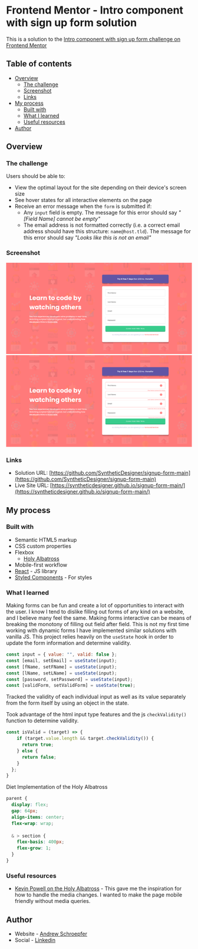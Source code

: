 # Frontend Mentor - Intro component with sign up form solution

This is a solution to the [Intro component with sign up form challenge on Frontend Mentor](https://www.frontendmentor.io/challenges/intro-component-with-signup-form-5cf91bd49edda32581d28fd1)

## Table of contents

- [Overview](#overview)
  - [The challenge](#the-challenge)
  - [Screenshot](#screenshot)
  - [Links](#links)
- [My process](#my-process)
  - [Built with](#built-with)
  - [What I learned](#what-i-learned)
  - [Useful resources](#useful-resources)
- [Author](#author)

## Overview

### The challenge

Users should be able to:

- View the optimal layout for the site depending on their device's screen size
- See hover states for all interactive elements on the page
- Receive an error message when the `form` is submitted if:
  - Any `input` field is empty. The message for this error should say _"[Field Name] cannot be empty"_
  - The email address is not formatted correctly (i.e. a correct email address should have this structure: `name@host.tld`). The message for this error should say _"Looks like this is not an email"_

### Screenshot

![Inactive State](./readMeImgs/Screenshot-Inactive.png?raw=true)
![Active State](./readMeImgs/Screenshot-Active.png?raw=true)

### Links

- Solution URL: [https://github.com/SyntheticDesigner/signup-form-main](https://github.com/SyntheticDesigner/signup-form-main)
- Live Site URL: [https://syntheticdesigner.github.io/signup-form-main/](https://syntheticdesigner.github.io/signup-form-main/)

## My process

### Built with

- Semantic HTML5 markup
- CSS custom properties
- Flexbox
  - [Holy Albatross](https://heydonworks.com/article/the-flexbox-holy-albatross/)
- Mobile-first workflow
- [React](https://reactjs.org/) - JS library
- [Styled Components](https://styled-components.com/) - For styles

### What I learned

Making forms can be fun and create a lot of opportunities to interact with the user. I know I tend to dislike filling out forms of any kind on a website, and I believe many feel the same. Making forms interactive can be means of breaking the monotony of filling out field after field. This is not my first time working with dynamic forms I have implemented similar solutions with vanilla JS. This project relies heavily on the `useState` hook in order to update the form information and determine validity.

```javascript
const input = { value: "", valid: false };
const [email, setEmail] = useState(input);
const [fName, setFName] = useState(input);
const [lName, setLName] = useState(input);
const [password, setPassword] = useState(input);
const [validForm, setValidForm] = useState(true);
```
 Tracked the validity of each individual input as well as its value separately from the form itself by using an object in the state.

Took advantage of the html input type features and the js `checkValidity()` function to determine validity.

```javascript
const isValid = (target) => {
    if (target.value.length && target.checkValidity()) {
      return true;
    } else {
      return false;
    }
  };
}
```
Diet Implementation of the Holy Albatross
```css
parent {
  display: flex;
  gap: 64px;
  align-items: center;
  flex-wrap: wrap;

  & > section {
    flex-basis: 400px;
    flex-grow: 1;
  }
}
```

### Useful resources

- [Kevin Powell on the Holy Albatross](https://youtu.be/fuiEYR6Hoe0) - This gave me the inspiration for how to handle the media changes. I wanted to make the page mobile friendly without media queries.


## Author

- Website - [Andrew Schroepfer](https://syntheticdesigner.github.io/)
- Social - [Linkedin](https://www.linkedin.com/in/andrew-schroepfer/)

